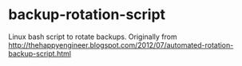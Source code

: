 backup-rotation-script
======================

Linux bash script to rotate backups. Originally from http://thehappyengineer.blogspot.com/2012/07/automated-rotation-backup-script.html
